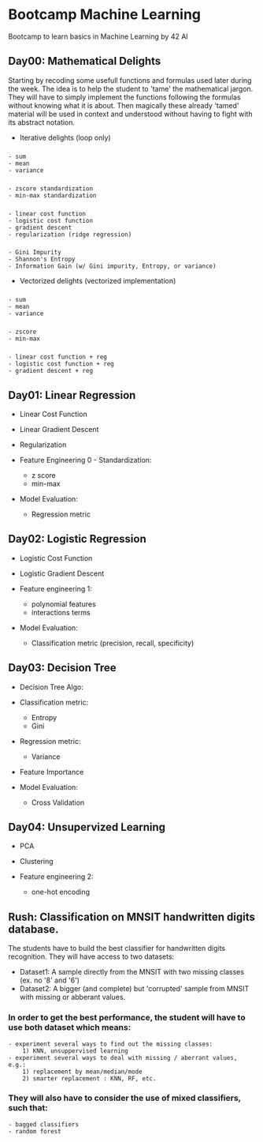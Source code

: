 # Bootcamp Machine Learning
Bootcamp to learn basics in Machine Learning by 42 AI

## Day00: Mathematical Delights
Starting by recoding some usefull functions and formulas used later during the week. 
The idea is to help the student to 'tame' the mathematical jargon. 
They will have to simply implement the functions following the formulas without knowing what it is about. 
Then magically these already 'tamed' material will be used in context and understood without having to fight with its abstract notation.

* Iterative delights (loop only)
###
	- sum
	- mean
	- variance

###
	- zscore standardization
	- min-max standardization
###
	- linear cost function
	- logistic cost function
	- gradient descent
	- regularization (ridge regression)
###
	- Gini Impurity
	- Shannon's Entropy
	- Information Gain (w/ Gini impurity, Entropy, or variance)

* Vectorized delights (vectorized implementation)
 ###
 	- sum
	- mean
	- variance
###
	- zscore
	- min-max
###
	- linear cost function + reg
	- logistic cost function + reg
	- gradient descent + reg

## Day01: Linear Regression
* Linear Cost Function
* Linear Gradient Descent
* Regularization

* Feature Engineering 0 - Standardization:
	- z score
	- min-max

* Model Evaluation:
	- Regression metric


## Day02: Logistic Regression
* Logistic Cost Function
* Logistic Gradient Descent

* Feature engineering 1:
	- polynomial features
	- interactions terms

* Model Evaluation:
	- Classification metric (precision, recall, specificity)


## Day03: Decision Tree
* Decision Tree Algo:
* Classification metric:
	- Entropy
	- Gini
* Regression metric:
	- Variance 

* Feature Importance

* Model Evaluation: 
	- Cross Validation


## Day04: Unsupervized Learning
* PCA
* Clustering 

* Feature engineering 2:
	- one-hot encoding


## Rush: Classification on MNSIT handwritten digits database.
The students have to build the best classifier for handwritten digits recognition. They will have access to two datasets:  
* Dataset1: A sample directly from the MNSIT with two missing classes (ex. no '8' and '6')  
* Dataset2: A bigger (and complete) but 'corrupted' sample from MNSIT with missing or abberant values.

### In order to get the best performance, the student will have to use both dataset which means:	
	- experiment several ways to find out the missing classes:
		1) KNN, unsuppervised learning
	- experiment several ways to deal with missing / aberrant values, e.g.: 
		1) replacement by mean/median/mode
		2) smarter replacement : KNN, RF, etc.

### They will also have to consider the use of  mixed classifiers, such that:
	- bagged classifiers 
	- random forest

